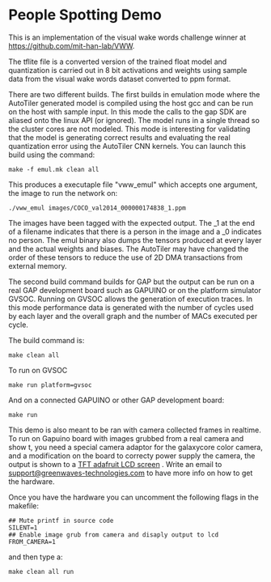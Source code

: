 # People Spotting Demo

This is an implementation of the visual wake words challenge winner at https://github.com/mit-han-lab/VWW.

The tflite file is a converted version of the trained float model and quantization is carried out in 8 bit activations and weights using sample data from the visual wake words dataset converted to ppm format.

There are two different builds. The first builds in emulation mode where the AutoTiler generated model is compiled using the host gcc and can be run on the host with sample input. In this mode the calls to the gap SDK are aliased onto the linux API (or ignored). The model runs in a single thread so the cluster cores are not modeled. This mode is interesting for validating that the model is generating correct results and evaluating the real quantization error using the AutoTiler CNN kernels. You can launch this build using the command:

```
make -f emul.mk clean all
```

This produces a executaple file "vww\_emul" which accepts one argument, the image to run the network on:

```
./vww_emul images/COCO_val2014_000000174838_1.ppm 
```

The images have been tagged with the expected output. The \_1 at the end of a filename indicates that there is a person in the image and a \_0 indicates no person. The emul binary also dumps the tensors produced at every layer and the actual weights and biases. The AutoTiler may have changed the order of these tensors to reduce the use of 2D DMA transactions from external memory.

The second build command builds for GAP but the output can be run on a real GAP development board such as GAPUINO or on the platform simulator GVSOC. Running on GVSOC allows the generation of execution traces. In this mode performance data is generated with the number of cycles used by each layer and the overall graph and the number of MACs executed per cycle.

The build command is:

```
make clean all
```

To run on GVSOC

```
make run platform=gvsoc
```

And on a connected GAPUINO or other GAP development board:

```
make run
```

This demo is also meant to be ran with camera collected frames in realtime. To run on Gapuino board with images grubbed from a real camera and show t, you need a special camera adaptor for the galaxycore color camera, and a modification on the board to correcty power supply the camera, the output is shown to a [TFT adafruit LCD screen](https://learn.adafruit.com/adafruit-2-8-tft-touch-shield-v2) . Write an email to support@greenwaves-technologies.com to have more info on how to get the hardware.

Once you have the hardware you can uncomment the following flags in the makefile:

```
## Mute printf in source code
SILENT=1
## Enable image grub from camera and disaply output to lcd
FROM_CAMERA=1

```


and then type a:
```
make clean all run
```
